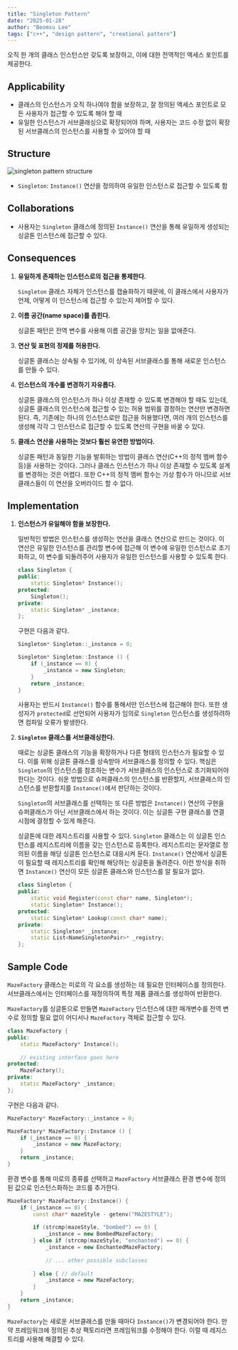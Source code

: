 ```yaml
---
title: "Singleton Pattern"
date: "2025-01-28"
author: "Beomsu Lee"
tags: ["c++", "design pattern", "creational pattern"]
---
```


오직 한 개의 클래스 인스턴스만 갖도록 보장하고, 이에 대한 전역적인 액세스 포인트를 제공한다.

## Applicability

- 클래스의 인스턴스가 오직 하나여야 함을 보장하고, 잘 정의된 액세스 포인트로 모든 사용자가 접근할 수 있도록 해야 할 때
- 유일한 인스턴스가 서브클래싱으로 확장되어야 하며, 사용자는 코드 수정 없이 확장된 서브클래스의 인스턴스를 사용할 수 있어야 할 때

## Structure

![singleton pattern structure](images/singleton_pattern_structure.png)

- `Singleton`: `Instance()` 연산을 정의하여 유일한 인스턴스로 접근할 수 있도록 함

## Collaborations

- 사용자는 `Singleton` 클래스에 정의된 `Instance()` 연산을 통해 유일하게 생성되는 싱글톤 인스턴스에 접근할 수 있다.

## Consequences

1. **유일하게 존재하는 인스턴스로의 접근을 통제한다.**

    `Singleton` 클래스 자체가 인스턴스를 캡슐화하기 때문에, 이 클래스에서 사용자가 언제, 어떻게 이 인스턴스에 접근할 수 있는지 제어할 수 있다.
2. **이름 공간(name space)를 좁힌다.** 

    싱글톤 패턴은 전역 변수를 사용해 이름 공간을 망치는 일을 없애준다.
3. **연산 및 표현의 정제를 허용한다.**

    싱글톤 클래스는 상속될 수 있기에, 이 상속된 서브클래스를 통해 새로운 인스턴스를 만들 수 있다. 
4. **인스턴스의 개수를 변경하기 자유롭다.**

    싱글톤 클래스의 인스턴스가 하나 이상 존재할 수 있도록 변경해야 할 때도 있는데, 싱글톤 클래스의 인스턴스에 접근할 수 있는 허용 범위를 결정하는 연산만 변경하면 된다. 즉, 기존에는 하나의 인스턴스로만 접근을 허용했다면, 여러 개의 인스턴스를 생성해 각각 그 인스턴스로 접근할 수 있도록 연산의 구현을 바꿀 수 있다.
5. **클래스 연산을 사용하는 것보다 훨씬 유연한 방법이다.** 

    싱글톤 패턴과 동일한 기능을 발휘하는 방법이 클래스 연산(C++의 정적 멤버 함수 등)을 사용하는 것이다. 그러나 클래스 인스턴스가 하나 이상 존재할 수 있도록 설계를 변경하는 것은 어렵다. 또한 C++의 정적 멤버 함수는 가상 함수가 아니므로 서브클래스들이 이 연산을 오버라이드 할 수 없다.

## Implementation

1. **인스턴스가 유일해야 함을 보장한다.**

    일반적인 방법은 인스턴스를 생성하는 연산을 클래스 연산으로 만드는 것이다. 이 연산은 유일한 인스턴스를 관리할 변수에 접근해 이 변수에 유일한 인스턴스로 초기화하고, 이 변수를 되돌려주어 사용자가 유일한 인스턴스를 사용할 수 있도록 한다.

    ```cpp
    class Singleton {
    public:
        static Singleton* Instance();
    protected:
        Singleton();
    private:
        static Singleton* _instance;
    };
    ```

    구현은 다음과 같다.

    ```cpp
    Singleton* Singleton::_instance = 0;

    Singleton* Singleton::Instance () {
        if (_instance == 0) {
            _instance = new Singleton;
        }
        return _instance;
    }
    ```

    사용자는 반드시 `Instance()` 함수를 통해서만 인스턴스에 접근해야 한다. 또한 생성자가 `protected`로 선언되어 사용자가 임의로 `Singleton` 인스턴스를 생성하려하면 컴파일 오류가 발생한다.

2. **`Singleton` 클래스를 서브클래싱한다.**

    때로는 싱글톤 클래스의 기능을 확장하거나 다른 형태의 인스턴스가 필요할 수 있다. 이를 위해 싱글톤 클래스를 상속받아 서브클래스를 정의할 수 있다. 핵심은 `Singleton`의 인스턴스를 참조하는 변수가 서브클래스의 인스턴스로 초기화되어야 한다는 것이다. 쉬운 방법으로 슈퍼클래스의 인스턴스를 반환할지, 서브클래스의 인스턴스를 반환할지를 `Instance()`에서 판단하는 것이다.

    `Singleton`의 서브클래스를 선택하는 또 다른 방법은 `Instance()` 연산의 구현을 슈퍼클래스가 아닌 서브클래스에서 하는 것이다. 이는 싱글톤 구현 클래스를 연결 시점에 결정할 수 있게 해준다.

    싱글톤에 대한 레지스트리를 사용할 수 있다. `Singleton` 클래스는 이 싱글톤 인스턴스를 레지스트리에 이름을 갖는 인스턴스로 등록한다. 레지스트리는 문자열로 정의된 이름을 해당 싱글톤 인스턴스로 대응시켜 둔다. `Instance()` 연산에서 싱글톤이 필요할 때 레지스트리를 확인해 해당하는 싱글톤을 돌려준다. 이런 방식을 취하면 `Instance()` 연산이 모든 싱글톤 클래스와 인스턴스를 알 필요가 없다.

    ```cpp
    class Singleton {
    public:
        static void Register(const char* name, Singleton*);
        static Singleton* Instance();
    protected:
        static Singleton* Lookup(const char* name);
    private:
        static Singleton* _instance;
        static List<NameSingletonPair>* _registry;
    };
    ```

## Sample Code

`MazeFactory` 클래스는 미로의 각 요소를 생성하는 데 필요한 인터페이스를 정의한다. 서브클래스에서는 인터페이스를 재정의하여 특정 제품 클래스를 생성하여 반환한다.

`MazeFactory`를 싱글톤으로 만들면 `MazeFactory` 인스턴스에 대한 매개변수를 전역 변수로 정의할 필요 없이 어디서나 `MazeFactory` 객체로 접근할 수 있다.

```cpp
class MazeFactory {
public:
    static MazeFactory* Instance();
    
    // existing interface goes here
protected:
    MazeFactory();
private:
    static MazeFactory* _instance;
};
```

구현은 다음과 같다.

```cpp
MazeFactory* MazeFactory::_instance = 0;

MazeFactory* MazeFactory::Instance () {
    if (_instance == 0) {
        _instance = new MazeFactory;
    }
    return _instance;
}
```

환경 변수를 통해 미로의 종류를 선택하고 `MazeFactory` 서브클래스 환경 변수에 정의된 값으로 인스턴스화하는 코드를 추가한다. 

```cpp
MazeFactory* MazeFactory::Instance() {
    if (_instance == 0) {
        const char* mazeStyle - getenv("MAZESTYLE");
        
        if (strcmp(mazeStyle, "bombed") == 0) {
            _instance = new BombedMazeFactory;
        } else if (strcmp(mazeStyle, "enchanted") == 0) {
            _instance = new EnchantedMazeFactory;
            
            // ... other possible subclasses
            
        } else { // default
            _instance = new MazeFactory;
        }
    }
    return _instance;
}
```

`MazeFactory`는 새로운 서브클래스를 만들 때마다 `Instance()`가 변경되어야 한다. 만약 프레임워크에 정의된 추상 팩토리라면 프레임워크를 수정해야 한다. 이럴 때 레지스트리를 사용해 해결할 수 있다.